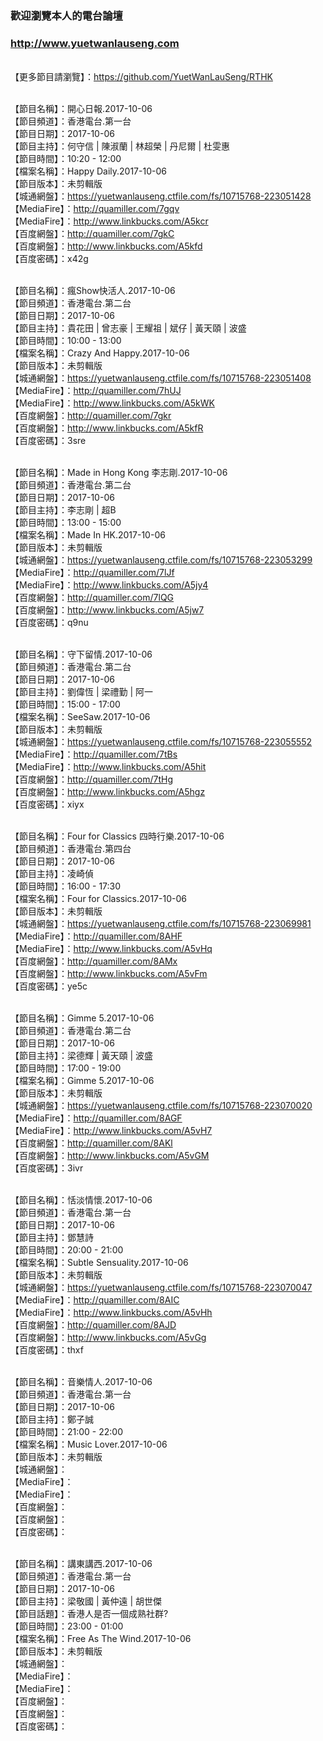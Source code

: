 ### 歡迎瀏覽本人的電台論壇
### http://www.yuetwanlauseng.com

<br>【更多節目請瀏覽】：https://github.com/YuetWanLauSeng/RTHK

<br>【節目名稱】：開心日報.2017-10-06
<br>【節目頻道】：香港電台.第一台
<br>【節目日期】：2017-10-06
<br>【節目主持】：何守信 | 陳淑蘭 | 林超榮 | 丹尼爾 | 杜雯惠
<br>【節目時間】：10:20 - 12:00
<br>【檔案名稱】：Happy Daily.2017-10-06
<br>【節目版本】：未剪輯版
<br>【城通網盤】：https://yuetwanlauseng.ctfile.com/fs/10715768-223051428
<br>【MediaFire】：http://quamiller.com/7gqv
<br>【MediaFire】：http://www.linkbucks.com/A5kcr
<br>【百度網盤】：http://quamiller.com/7gkC
<br>【百度網盤】：http://www.linkbucks.com/A5kfd
<br>【百度密碼】：x42g

<br>【節目名稱】：瘋Show快活人.2017-10-06
<br>【節目頻道】：香港電台.第二台
<br>【節目日期】：2017-10-06
<br>【節目主持】：貴花田 | 曾志豪 | 王耀祖 | 斌仔 | 黃天頤 | 波盛
<br>【節目時間】：10:00 - 13:00
<br>【檔案名稱】：Crazy And Happy.2017-10-06
<br>【節目版本】：未剪輯版
<br>【城通網盤】：https://yuetwanlauseng.ctfile.com/fs/10715768-223051408
<br>【MediaFire】：http://quamiller.com/7hUJ
<br>【MediaFire】：http://www.linkbucks.com/A5kWK
<br>【百度網盤】：http://quamiller.com/7gkr
<br>【百度網盤】：http://www.linkbucks.com/A5kfR
<br>【百度密碼】：3sre

<br>【節目名稱】：Made in Hong Kong 李志剛.2017-10-06
<br>【節目頻道】：香港電台.第二台
<br>【節目日期】：2017-10-06
<br>【節目主持】：李志剛 | 超B
<br>【節目時間】：13:00 - 15:00
<br>【檔案名稱】：Made In HK.2017-10-06
<br>【節目版本】：未剪輯版
<br>【城通網盤】：https://yuetwanlauseng.ctfile.com/fs/10715768-223053299
<br>【MediaFire】：http://quamiller.com/7lJf
<br>【MediaFire】：http://www.linkbucks.com/A5jy4
<br>【百度網盤】：http://quamiller.com/7lQG
<br>【百度網盤】：http://www.linkbucks.com/A5jw7
<br>【百度密碼】：q9nu

<br>【節目名稱】：守下留情.2017-10-06
<br>【節目頻道】：香港電台.第二台
<br>【節目日期】：2017-10-06
<br>【節目主持】：劉偉恆 | 梁禮勤 | 阿一
<br>【節目時間】：15:00 - 17:00
<br>【檔案名稱】：SeeSaw.2017-10-06
<br>【節目版本】：未剪輯版
<br>【城通網盤】：https://yuetwanlauseng.ctfile.com/fs/10715768-223055552
<br>【MediaFire】：http://quamiller.com/7tBs
<br>【MediaFire】：http://www.linkbucks.com/A5hit
<br>【百度網盤】：http://quamiller.com/7tHg
<br>【百度網盤】：http://www.linkbucks.com/A5hgz
<br>【百度密碼】：xiyx

<br>【節目名稱】：Four for Classics 四時行樂.2017-10-06
<br>【節目頻道】：香港電台.第四台
<br>【節目日期】：2017-10-06
<br>【節目主持】：凌崎偵
<br>【節目時間】：16:00 - 17:30
<br>【檔案名稱】：Four for Classics.2017-10-06
<br>【節目版本】：未剪輯版
<br>【城通網盤】：https://yuetwanlauseng.ctfile.com/fs/10715768-223069981
<br>【MediaFire】：http://quamiller.com/8AHF
<br>【MediaFire】：http://www.linkbucks.com/A5vHq
<br>【百度網盤】：http://quamiller.com/8AMx
<br>【百度網盤】：http://www.linkbucks.com/A5vFm
<br>【百度密碼】：ye5c

<br>【節目名稱】：Gimme 5.2017-10-06
<br>【節目頻道】：香港電台.第二台
<br>【節目日期】：2017-10-06
<br>【節目主持】：梁德輝 | 黃天頤 | 波盛
<br>【節目時間】：17:00 - 19:00
<br>【檔案名稱】：Gimme 5.2017-10-06
<br>【節目版本】：未剪輯版
<br>【城通網盤】：https://yuetwanlauseng.ctfile.com/fs/10715768-223070020
<br>【MediaFire】：http://quamiller.com/8AGF
<br>【MediaFire】：http://www.linkbucks.com/A5vH7
<br>【百度網盤】：http://quamiller.com/8AKl
<br>【百度網盤】：http://www.linkbucks.com/A5vGM
<br>【百度密碼】：3ivr

<br>【節目名稱】：恬淡情懷.2017-10-06
<br>【節目頻道】：香港電台.第一台
<br>【節目日期】：2017-10-06
<br>【節目主持】：鄧慧詩
<br>【節目時間】：20:00 - 21:00
<br>【檔案名稱】：Subtle Sensuality.2017-10-06
<br>【節目版本】：未剪輯版
<br>【城通網盤】：https://yuetwanlauseng.ctfile.com/fs/10715768-223070047
<br>【MediaFire】：http://quamiller.com/8AIC
<br>【MediaFire】：http://www.linkbucks.com/A5vHh
<br>【百度網盤】：http://quamiller.com/8AJD
<br>【百度網盤】：http://www.linkbucks.com/A5vGg
<br>【百度密碼】：thxf

<br>【節目名稱】：音樂情人.2017-10-06
<br>【節目頻道】：香港電台.第一台
<br>【節目日期】：2017-10-06
<br>【節目主持】：鄭子誠
<br>【節目時間】：21:00 - 22:00
<br>【檔案名稱】：Music Lover.2017-10-06
<br>【節目版本】：未剪輯版
<br>【城通網盤】：
<br>【MediaFire】：
<br>【MediaFire】：
<br>【百度網盤】：
<br>【百度網盤】：
<br>【百度密碼】：

<br>【節目名稱】：講東講西.2017-10-06
<br>【節目頻道】：香港電台.第一台
<br>【節目日期】：2017-10-06
<br>【節目主持】：梁敬國 | 黃仲遠 | 胡世傑
<br>【節目話題】：香港人是否一個成熟社群?
<br>【節目時間】：23:00 - 01:00
<br>【檔案名稱】：Free As The Wind.2017-10-06
<br>【節目版本】：未剪輯版
<br>【城通網盤】：
<br>【MediaFire】：
<br>【MediaFire】：
<br>【百度網盤】：
<br>【百度網盤】：
<br>【百度密碼】：
